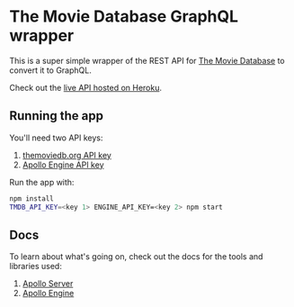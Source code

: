 # The Movie Database GraphQL wrapper

This is a super simple wrapper of the REST API for [The Movie Database](https://www.themoviedb.org/) to convert it to GraphQL.

Check out the [live API hosted on Heroku](https://react-async-graphql.herokuapp.com/graphiql).

## Running the app

You'll need two API keys:

1. [themoviedb.org API key](https://www.themoviedb.org/documentation/api)
2. [Apollo Engine API key](https://engine.apollographql.com/)

Run the app with:

```sh
npm install
TMDB_API_KEY=<key 1> ENGINE_API_KEY=<key 2> npm start
```

## Docs

To learn about what's going on, check out the docs for the tools and libraries used:

1. [Apollo Server](https://www.apollographql.com/docs/apollo-server/)
2. [Apollo Engine](https://www.apollographql.com/docs/engine/)
